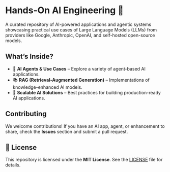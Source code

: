 # **Hands-On AI Engineering** 🚀

A curated repository of AI-powered applications and agentic systems showcasing practical use cases of Large Language Models (LLMs) from providers like Google, Anthropic, OpenAI, and self-hosted open-source models.

## **What’s Inside?**

* 🤖 **AI Agents & Use Cases** – Explore a variety of agent-based AI applications.
* 📚 **RAG (Retrieval-Augmented Generation)** – Implementations of knowledge-enhanced AI models.
* 🚀 **Scalable AI Solutions** – Best practices for building production-ready AI applications.

## **Contributing**

We welcome contributions! If you have an AI app, agent, or enhancement to share, check the **Issues** section and submit a pull request.

## **📜 License**

This repository is licensed under the **MIT License**. See the [LICENSE](./LICENSE) file for details.
